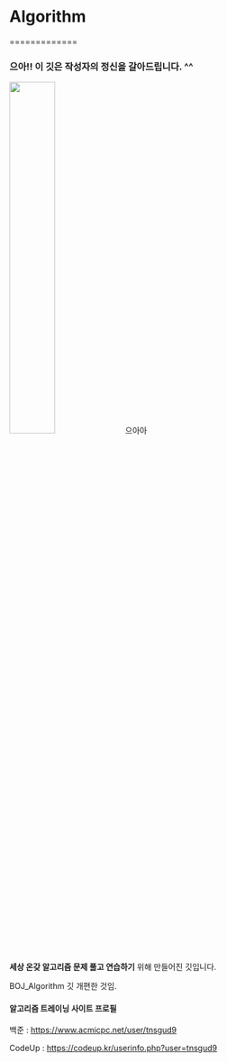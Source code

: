 # Algorithm
=============
### 으아!! 이 깃은 작성자의 정신을 갈아드립니다. ^^
<img src="https://user-images.githubusercontent.com/26598708/62726482-450bda00-ba52-11e9-9aac-9dce77a996cf.gif" width="40%">
 으아아
<br>
<strong>세상 온갖 알고리즘 문제 풀고 연습하기</strong> 위해 만들어진 깃입니다.

BOJ_Algorithm 깃 개편한 것임.

#### 알고리즘 트레이닝 사이트 프로필


백준 :  https://www.acmicpc.net/user/tnsgud9


CodeUp : https://codeup.kr/userinfo.php?user=tnsgud9  